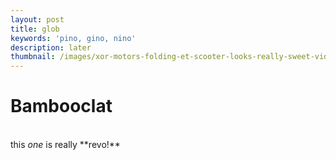```yaml
---
layout: post
title: glob
keywords: 'pino, gino, nino'
description: later
thumbnail: /images/xor-motors-folding-et-scooter-looks-really-sweet-video-90752_1.jpeg
---
```

# **Bambooclat** 



\
this _one_ is really \*\*revo!\*\*
